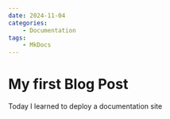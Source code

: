 ```yaml
---
date: 2024-11-04
categories:
    - Documentation
tags:
    - MkDocs
---
```


# My first Blog Post

Today I learned to deploy a documentation site